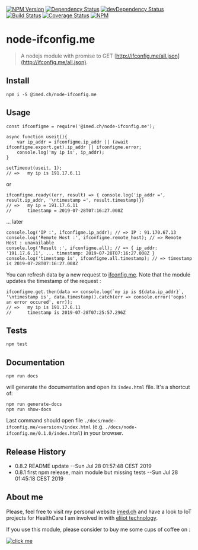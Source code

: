 [![NPM Version](https://img.shields.io/npm/v/@imed.ch/node-ifconfig.me.svg)](https://npmjs.org/package/@imed.ch/node-ifconfig.me)
[![Dependency Status](https://david-dm.org/jguillod/node-ifconfig.me.svg?style=flat)](https://david-dm.org/jguillod/node-ifconfig.me)
[![devDependency Status](https://img.shields.io/david/dev/jguillod/node-ifconfig.me.svg?style=flat)](https://david-dm.org/jguillod/node-ifconfig.me#info=devDependencies)
[![Build Status](https://travis-ci.com/jguillod/node-ifconfig.me.svg?branch=master)](https://travis-ci.com/jguillod/node-ifconfig.me)
[![Coverage Status](https://coveralls.io/repos/github/jguillod/node-ifconfig.me/badge.svg?branch=master)](https://coveralls.io/github/jguillod/node-ifconfig.me?branch=master)
[![NPM](https://img.shields.io/github/license/jguillod/node-ifconfig.me.svg)](LICENSE)


# node-ifconfig.me #


> A nodejs module with promise to GET [http://ifconfig.me/all.json](http://ifconfig.me/all.json).

## Install ##

	npm i -S @imed.ch/node-ifconfig.me

## Usage ##

    const ifconfigme = require('@imed.ch/node-ifconfig.me');

	async function useit(){
		var ip_addr = ifconfigme.ip_addr || (await ifconfigme.export.get).ip_addr || ifconfigme.error;
		console.log('my ip is', ip_addr);
	}
	
	setTimeout(useit, 1);
	// =>	my ip is 191.17.6.11


or

	ifconfigme.ready((err, result) => { console.log('ip_addr =', result.ip_addr, '\ntimestamp =', result.timestamp)})
	// =>	my ip = 191.17.6.11
	//		timestamp = 2019-07-28T07:16:27.008Z
	
… later

	console.log('IP :', ifconfigme.ip_addr); // => IP : 91.170.67.13
	console.log('Remote Host :', ifconfigme.remote_host); // => Remote Host : unavailable
	console.log('Result :', ifconfigme.all); // => { ip_addr: '191.17.6.11', ... timestamp: 2019-07-28T07:16:27.008Z }
	console.log('timestamp is', ifconfigme.all.timestamp); // => timestamp is 2019-07-28T07:16:27.008Z

You can refresh data by a new request to [ifconfig.me](http://ifconfig.me). Note that the module updates the timestamp of the request&nbsp;:

	ifconfigme.get.then(data => console.log(`my ip is ${data.ip_addr}`, '\ntimestamp is', data.timestamp)).catch(err => console.error('oops! an error occured', err));
	// =>	my ip is 191.17.6.11
	//		timestamp is 2019-07-28T07:25:57.296Z
	

## Tests ##

	npm test

## Documentation ##

	npm run docs

will generate the documentation and open its `index.html` file. It's a shortcut of:

	npm run generate-docs
	npm run show-docs

Last command should open file `./docs/node-ifconfig.me/<version>/index.html` (e.g. `./docs/node-ifconfig.me/0.1.0/index.html`) in your browser.

## Release History ##

* 0.8.2 README update
  --Sun Jul 28 01:57:48 CEST 2019
* 0.8.1 first npm release, main module but missing tests
  --Sun Jul 28 01:45:18 CEST 2019

## About me ##

Please, feel free to visit my personal website [imed.ch](http://imed.ch) and have a look to IoT projects for HealthCare I am involved in with [eliiot technology](http://eliiot-technology.ch).

If you use this module, please consider to buy me some cups of coffee on&nbsp;:

[![click me](https://ko-fi.com/img/Kofi_Logo_Blue.svg)](https://ko-fi.com/elojes)

